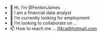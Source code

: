 - 👋 Hi, I’m @FentonJames
- 👀 I am a financial data analyst
- 🌱 I’m currently looking for employment
- 💞️ I’m looking to collaborate on ...
- 📫 How to reach me ... jf4ca@hotmail.com

<!---
FentonJames/FentonJames is a ✨ special ✨ repository because its `README.md` (this file) appears on your GitHub profile.
You can click the Preview link to take a look at your changes.
--->
